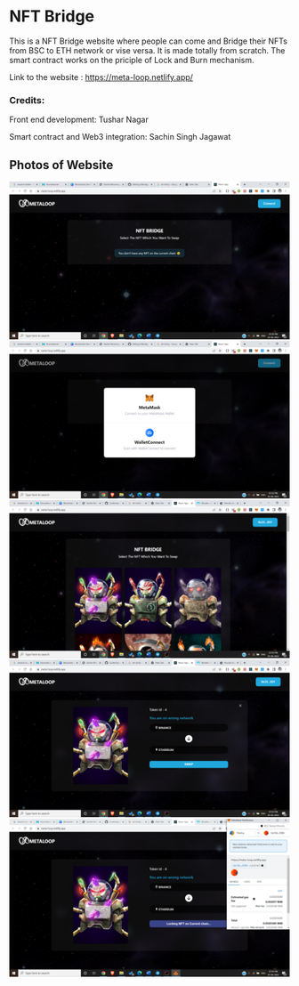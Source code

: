 # NFT Bridge
This is a NFT Bridge website where people can come and Bridge their NFTs from BSC to ETH network or vise versa. It is made totally from scratch. The smart contract works on the priciple of Lock and Burn mechanism.

Link to the website : https://meta-loop.netlify.app/

### Credits: 

Front end development: Tushar Nagar

Smart contract and Web3 integration: Sachin Singh Jagawat

## Photos of Website
<img src="https://github.com/CodexOp/nftbridge/blob/main/Screenshot%20(397).png" alt= "screenshot"/>
<img src="https://github.com/CodexOp/nftbridge/blob/main/Screenshot%20(398).png" alt= "screenshot"/>
<img src="https://github.com/CodexOp/nftbridge/blob/main/Screenshot%20(399).png" alt= "screenshot"/>
<img src="https://github.com/CodexOp/nftbridge/blob/main/Screenshot%20(400).png" alt= "screenshot"/>
<img src="https://github.com/CodexOp/nftbridge/blob/main/Screenshot%20(401).png" alt= "screenshot"/>

